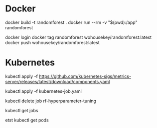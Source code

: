# Docker
docker build -t randomforest .
docker run --rm -v "$(pwd):/app" randomforest

docker login
docker tag randomforest wohousekey/randomforest:latest
docker push wohousekey/randomforest:latest

# Kubernetes
kubectl apply -f https://github.com/kubernetes-sigs/metrics-server/releases/latest/download/components.yaml

<!-- Create the jobs -->
kubectl apply -f kubernetes-job.yaml

<!-- Delete if you want to stop -->
kubectl delete job rf-hyperparameter-tuning

<!-- To get the jobs -->
kubectl get jobs

<!-- To get the pods -->

etst
kubectl get pods

